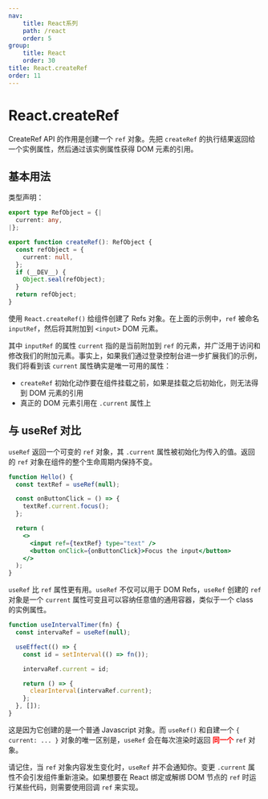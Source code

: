```yaml
---
nav:
    title: React系列
    path: /react
    order: 5
group:
    title: React
    order: 30
title: React.createRef
order: 11
---
```


# React.createRef

CreateRef API 的作用是创建一个 `ref` 对象。先把 `createRef` 的执行结果返回给一个实例属性，然后通过该实例属性获得 DOM 元素的引用。

## 基本用法

类型声明：

```ts
export type RefObject = {|
  current: any,
|};

export function createRef(): RefObject {
  const refObject = {
    current: null,
  };
  if (__DEV__) {
    Object.seal(refObject);
  }
  return refObject;
}
```


<!-- <code src="https://tsejx.github.io/react-guidebook/~demos/react-guidebook-createref" /> -->



使用 `React.createRef()` 给组件创建了 Refs 对象。在上面的示例中，`ref` 被命名 `inputRef`，然后将其附加到 `<input>` DOM 元素。

其中 `inputRef` 的属性 `current` 指的是当前附加到 `ref` 的元素，并广泛用于访问和修改我们的附加元素。事实上，如果我们通过登录控制台进一步扩展我们的示例，我们将看到该 `current` 属性确实是唯一可用的属性：

- `createRef` 初始化动作要在组件挂载之前，如果是挂载之后初始化，则无法得到 DOM 元素的引用
- 真正的 DOM 元素引用在 `.current` 属性上

## 与 useRef 对比

`useRef` 返回一个可变的 `ref` 对象，其 `.current` 属性被初始化为传入的值。返回的 `ref` 对象在组件的整个生命周期内保持不变。

```jsx | pure
function Hello() {
  const textRef = useRef(null);

  const onButtonClick = () => {
    textRef.current.focus();
  };

  return (
    <>
      <input ref={textRef} type="text" />
      <button onClick={onButtonClick}>Focus the input</button>
    </>
  );
}
```

`useRef` 比 `ref` 属性更有用。`useRef` 不仅可以用于 DOM Refs，`useRef` 创建的 `ref` 对象是一个 `current` 属性可变且可以容纳任意值的通用容器，类似于一个 class 的实例属性。

```jsx | pure
function useIntervalTimer(fn) {
  const intervaRef = useRef(null);

  useEffect(() => {
    const id = setInterval(() => fn());

    intervaRef.current = id;

    return () => {
      clearInterval(intervaRef.current);
    };
  }, []);
}
```

这是因为它创建的是一个普通 Javascript 对象。而 `useRef()` 和自建一个 `{ current: ... }` 对象的唯一区别是，`useRef` 会在每次渲染时返回 <strong style="color:red">同一个</strong> `ref` 对象。

请记住，当 `ref` 对象内容发生变化时，`useRef` 并不会通知你。变更 `.current` 属性不会引发组件重新渲染。如果想要在 React 绑定或解绑 DOM 节点的 `ref` 时运行某些代码，则需要使用回调 `ref` 来实现。

